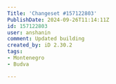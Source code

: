 ```yaml
---
Title: 'Changeset #157122803'
PublishDate: 2024-09-26T11:14:11Z
id: 157122803
user: anshanin
comment: Updated building
created_by: iD 2.30.2
tags:
- Montenegro
- Budva

---
```

